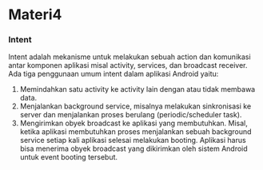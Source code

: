 # Materi4
### Intent
Intent adalah mekanisme untuk melakukan sebuah action dan komunikasi antar
komponen aplikasi misal activity, services, dan broadcast receiver. Ada tiga penggunaan umum
intent dalam aplikasi Android yaitu:
1. Memindahkan satu activity ke activity lain dengan atau tidak membawa data.
2. Menjalankan background service, misalnya melakukan sinkronisasi ke server dan
menjalankan proses berulang (periodic/scheduler task).
3. Mengirimkan obyek broadcast ke aplikasi yang membutuhkan. Misal, ketika aplikasi
membutuhkan proses menjalankan sebuah background service setiap kali aplikasi selesai
melakukan booting. Aplikasi harus bisa menerima obyek broadcast yang dikirimkan oleh
sistem Android untuk event booting tersebut.

